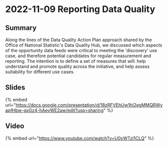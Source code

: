 # 2022-11-09 Reporting Data Quality

## Summary

Along the lines of the Data Quality Action Plan approach shared by the Office of National Statistic's Data Quality Hub, we discussed which aspects of the opportunity data feeds were critical to meeting the 'discovery' use case, and therefore potential candidates for regular measurement and reporting. The intention is to define a set of measures that will: help understand and promote quality across the initiative, and help assess suitability for different use cases.

## Slides

{% embed url="https://docs.google.com/presentation/d/18zRFVEhUw1hI2egMMQRWyapfHbw-gxGz4-hAevWE2aw/edit?usp=sharing" %}

## Video

{% embed url="https://www.youtube.com/watch?v=U0yWTzl1CLQ" %}
